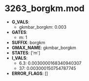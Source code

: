 # 3263_borgkm.mod

- **G_VALS**:
  - gkmbar_borgkm: 0.003
- **GATES**:
  - m: 1
- **SUFFIX**: borgkm
- **GMAX_NAME**: gkmbar_borgkm
- **STATES**: ['m']
- **I_VALS**:
  - 6.3: 0.0030000168340940307
  - 37: 0.003000150754787745
- **ERROR_FLAGS**: []
